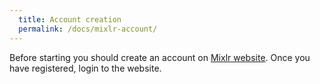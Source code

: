 ```yaml
---
  title: Account creation 
  permalink: /docs/mixlr-account/
---
```


Before starting you should create an account on [Mixlr website](http://mixlr.com/).
Once you have registered, login to the website.
